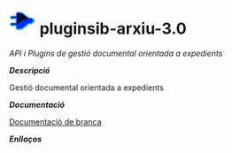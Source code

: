 # ![Logo](https://github.com/GovernIB/maven/raw/binaris/pluginsib/projectinfo_Attachments/icon.jpg) pluginsib-arxiu-3.0
*API i Plugins de gestió documental orientada a expedients*



***Descripció***

Gestió documental orientada a expedients

***Documentació***

[Documentació de branca](../../tree/pluginsib-arxiu-3.0/doc/odt)

***Enllaços***

